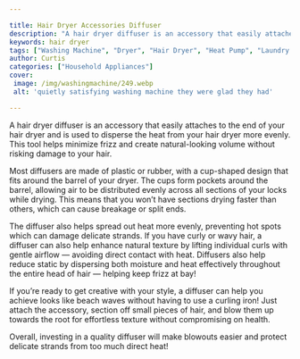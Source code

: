 ```yaml
---

title: Hair Dryer Accessories Diffuser
description: "A hair dryer diffuser is an accessory that easily attaches to the end of your hair dryer and is used to disperse the heat from you...keep going and find out"
keywords: hair dryer
tags: ["Washing Machine", "Dryer", "Hair Dryer", "Heat Pump", "Laundry Appliances", "Appliance Consumption"]
author: Curtis
categories: ["Household Appliances"]
cover: 
 image: /img/washingmachine/249.webp
 alt: 'quietly satisfying washing machine they were glad they had'

---
```


A hair dryer diffuser is an accessory that easily attaches to the end of your hair dryer and is used to disperse the heat from your hair dryer more evenly. This tool helps minimize frizz and create natural-looking volume without risking damage to your hair.

Most diffusers are made of plastic or rubber, with a cup-shaped design that fits around the barrel of your dryer. The cups form pockets around the barrel, allowing air to be distributed evenly across all sections of your locks while drying. This means that you won’t have sections drying faster than others, which can cause breakage or split ends.

The diffuser also helps spread out heat more evenly, preventing hot spots which can damage delicate strands. If you have curly or wavy hair, a diffuser can also help enhance natural texture by lifting individual curls with gentle airflow — avoiding direct contact with heat. Diffusers also help reduce static by dispersing both moisture and heat effectively throughout the entire head of hair — helping keep frizz at bay! 

If you’re ready to get creative with your style, a diffuser can help you achieve looks like beach waves without having to use a curling iron! Just attach the accessory, section off small pieces of hair, and blow them up towards the root for effortless texture without compromising on health. 

Overall, investing in a quality diffuser will make blowouts easier and protect delicate strands from too much direct heat!
